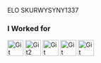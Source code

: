 ELO SKURWYSYNY1337 

### I Worked for
<a href="https://www.bahu.pro" target="_blank" rel="noreferrer"><img src="https://cdn.discordapp.com/icons/726348408134172672/2c887029721afc9c7c1212a89ff1a746.webp?size=240" width="36" height="36" alt="Git" /></a>
<a href="vane" target="_blank" rel="noreferrer"><img src="https://cdn.discordapp.com/icons/1227340618330669116/d4a8d2b2b5be1c0844ac16c48d25f2b8.webp?size=96" width="36" height="36" alt="Git2" /></a>
<a href="https://needrp.eu" target="_blank" rel="noreferrer"><img src="https://cdn.discordapp.com/icons/796043787482431528/a_30e776402eb3593d065ff4b16a8348d4.webp?size=96" width="36" height="36" alt="Git" /></a>
<a href="https://discord.gg/seavibe" target="_blank" rel="noreferrer"><img src="https://cdn.discordapp.com/icons/1236301979211399291/dfe0b17bbff0b10c15c44a9b5bda589e.webp?size=96" width="36" height="36" alt="Git" /></a>
<a href="https://discord.gg/chujchuj" target="_blank" rel="noreferrer"><img src="https://ibb.co/gFtTqcj" width="36" height="36" alt="Git" /></a>
